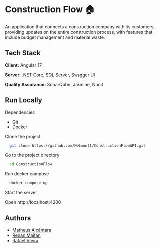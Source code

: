 # Construction Flow 🏠
An application that connects a construction company with its customers, providing updates on the entire construction process, with features that include budget management and material waste.

## Tech Stack

**Client:** Angular 17

**Server:** .NET Core, SQL Server, Swagger UI

**Quality Assurance:** SonarQube, Jasmine, Nunit


## Run Locally

Dependencies 
- Git
- Docker



Clone the project

```bash
  git clone https://github.com/Helmont1/ConstructionFlowAPI.git
```

Go to the project directory
```bash
  cd ConstructionFlow
```

Run docker compose

```bash
  docker compose up
```

Start the server

Open http://localhost:4200


## Authors

- [Matheus Alcântara](https://www.github.com/helmont1)
- [Renan Maitan](https://www.github.com/renanmaitan)
- [Rafael Vieira](https://www.github.com/rafaelvieirafelipe)

